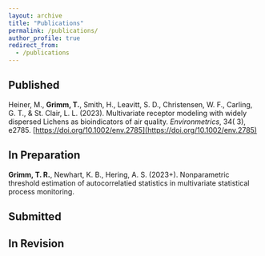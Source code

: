 ```yaml
---
layout: archive
title: "Publications"
permalink: /publications/
author_profile: true
redirect_from:
  - /publications
---
```


## Published

Heiner, M., **Grimm, T.**, Smith, H., Leavitt, S. D., Christensen, W. F., Carling, G. T., & St. Clair, L. L. (2023). Multivariate receptor modeling with widely dispersed Lichens as bioindicators of air quality. *Environmetrics*, 34( 3), e2785. [https://doi.org/10.1002/env.2785](https://doi.org/10.1002/env.2785)

## In Preparation

**Grimm, T. R.**, Newhart, K. B., Hering, A. S. (2023+). Nonparametric threshold estimation of autocorrelatied statistics in multivariate statistical process monitoring.

## Submitted

## In Revision
